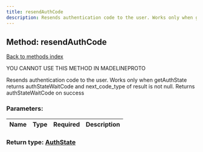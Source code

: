 ```yaml
---
title: resendAuthCode
description: Resends authentication code to the user. Works only when getAuthState returns authStateWaitCode and next_code_type of result is not null. Returns authStateWaitCode on success
---
```

## Method: resendAuthCode  
[Back to methods index](index.md)


YOU CANNOT USE THIS METHOD IN MADELINEPROTO


Resends authentication code to the user. Works only when getAuthState returns authStateWaitCode and next_code_type of result is not null. Returns authStateWaitCode on success

### Parameters:

| Name     |    Type       | Required | Description |
|----------|---------------|----------|-------------|


### Return type: [AuthState](../types/AuthState.md)

